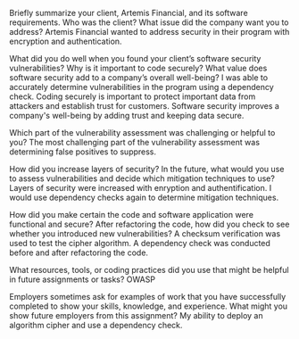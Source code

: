 Briefly summarize your client, Artemis Financial, and its software requirements. Who was the client? What issue did the company want you to address?
Artemis Financial wanted to address security in their program with encryption and authentication. 

What did you do well when you found your client’s software security vulnerabilities? Why is it important to code securely? What value does software security add to a company’s overall well-being?
I was able to accurately determine vulnerabilities in the program using a dependency check. Coding securely is important to protect important data from attackers and establish trust for customers. Software security improves a company's well-being by adding trust and keeping data secure.

Which part of the vulnerability assessment was challenging or helpful to you?
The most challenging part of the vulnerability assessment was determining false positives to suppress.

How did you increase layers of security? In the future, what would you use to assess vulnerabilities and decide which mitigation techniques to use?
Layers of security were increased with enryption and authentification. I would use dependency checks again to determine mitigation techniques. 

How did you make certain the code and software application were functional and secure? After refactoring the code, how did you check to see whether you introduced new vulnerabilities?
A checksum verification was used to test the cipher algorithm. A dependency check was conducted before and after refactoring the code.

What resources, tools, or coding practices did you use that might be helpful in future assignments or tasks?
OWASP

Employers sometimes ask for examples of work that you have successfully completed to show your skills, knowledge, and experience. What might you show future employers from this assignment?
My ability to deploy an algorithm cipher and use a dependency check.
